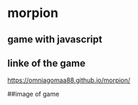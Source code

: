 # morpion
##  game with javascript

## linke of the game
https://omniagomaa88.github.io/morpion/

##image of game

